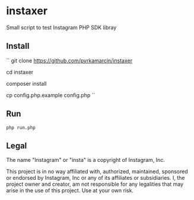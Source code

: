 # instaxer
Small script to test Instagram PHP SDK libray

## Install

``
git clone https://github.com/pyrkamarcin/instaxer

cd instaxer

composer install

cp config.php.example config.php
``

## Run

``
php run.php
``

## Legal

The name "Instagram" or "insta" is a copyright of Instagram, Inc.

This project is in no way affiliated with, authorized, maintained, sponsored or endorsed by Instagram, Inc or any of its affiliates or subsidiaries.
I, the project owner and creator, am not responsible for any legalities that may arise in the use of this project. Use at your own risk.
